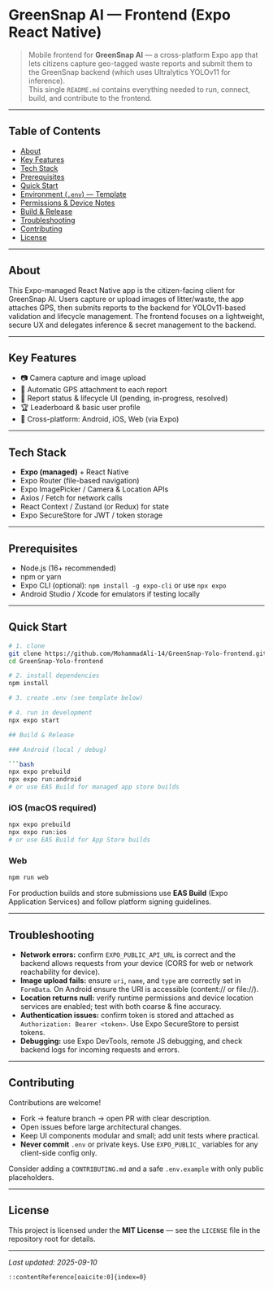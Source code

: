 # GreenSnap AI — Frontend (Expo React Native)

> Mobile frontend for **GreenSnap AI** — a cross-platform Expo app that lets citizens capture geo-tagged waste reports and submit them to the GreenSnap backend (which uses Ultralytics YOLOv11 for inference).  
> This single `README.md` contains everything needed to run, connect, build, and contribute to the frontend.

---

## Table of Contents

- [About](#about)  
- [Key Features](#key-features)  
- [Tech Stack](#tech-stack)  
- [Prerequisites](#prerequisites)  
- [Quick Start](#quick-start)  
- [Environment (`.env`) — Template](#environment-env---template)  
- [Permissions & Device Notes](#permissions--device-notes)  
- [Build & Release](#build--release)  
- [Troubleshooting](#troubleshooting)  
- [Contributing](#contributing)  
- [License](#license)

---

## About

This Expo-managed React Native app is the citizen-facing client for GreenSnap AI. Users capture or upload images of litter/waste, the app attaches GPS, then submits reports to the backend for YOLOv11-based validation and lifecycle management. The frontend focuses on a lightweight, secure UX and delegates inference & secret management to the backend.

---

## Key Features

- 📷 Camera capture and image upload  
- 📍 Automatic GPS attachment to each report  
- 🔔 Report status & lifecycle UI (pending, in-progress, resolved)  
- 🏆 Leaderboard & basic user profile  
- 📱 Cross-platform: Android, iOS, Web (via Expo)

---

## Tech Stack

- **Expo (managed)** + React Native  
- Expo Router (file-based navigation)  
- Expo ImagePicker / Camera & Location APIs  
- Axios / Fetch for network calls  
- React Context / Zustand (or Redux) for state  
- Expo SecureStore for JWT / token storage

---

## Prerequisites

- Node.js (16+ recommended)  
- npm or yarn  
- Expo CLI (optional): `npm install -g expo-cli` or use `npx expo`  
- Android Studio / Xcode for emulators if testing locally

---

## Quick Start

```bash
# 1. clone
git clone https://github.com/MohammadAli-14/GreenSnap-Yolo-frontend.git
cd GreenSnap-Yolo-frontend

# 2. install dependencies
npm install

# 3. create .env (see template below)

# 4. run in development
npx expo start

## Build & Release

### Android (local / debug)

```bash
npx expo prebuild
npx expo run:android
# or use EAS Build for managed app store builds
```

### iOS (macOS required)

```bash
npx expo prebuild
npx expo run:ios
# or use EAS Build for App Store builds
```

### Web

```bash
npm run web
```

For production builds and store submissions use **EAS Build** (Expo Application Services) and follow platform signing guidelines.

---

## Troubleshooting

* **Network errors:** confirm `EXPO_PUBLIC_API_URL` is correct and the backend allows requests from your device (CORS for web or network reachability for device).
* **Image upload fails:** ensure `uri`, `name`, and `type` are correctly set in `FormData`. On Android ensure the URI is accessible (content:// or file://).
* **Location returns null:** verify runtime permissions and device location services are enabled; test with both coarse & fine accuracy.
* **Authentication issues:** confirm token is stored and attached as `Authorization: Bearer <token>`. Use Expo SecureStore to persist tokens.
* **Debugging:** use Expo DevTools, remote JS debugging, and check backend logs for incoming requests and errors.

---

## Contributing

Contributions are welcome!

* Fork → feature branch → open PR with clear description.
* Open issues before large architectural changes.
* Keep UI components modular and small; add unit tests where practical.
* **Never commit** `.env` or private keys. Use `EXPO_PUBLIC_` variables for any client-side config only.

Consider adding a `CONTRIBUTING.md` and a safe `.env.example` with only public placeholders.

---

## License

This project is licensed under the **MIT License** — see the `LICENSE` file in the repository root for details.

---

*Last updated: 2025-09-10*

```
::contentReference[oaicite:0]{index=0}
```
